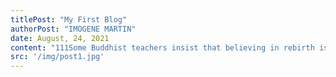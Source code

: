 ```yaml
---
titlePost: "My First Blog"
authorPost: "IMOGENE MARTIN"
date: August, 24, 2021
content: "111Some Buddhist teachers insist that believing in rebirth is necessary for living an ethical life. Their concern is that if there is no fear of karmic repercussions in future lifetimes, what keeps hospice patients, for example, from overcharging their credit cards? I find this argument as sad as the argument that without a belief in…"
src: '/img/post1.jpg'
---
```

